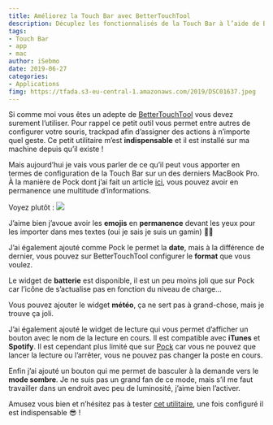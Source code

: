 ```yaml
---
title: Améliorez la Touch Bar avec BetterTouchTool
description: Décuplez les fonctionnalisés de la Touch Bar à l’aide de BetterTouchTool. Ou comment avoir à disposition en permanence les emojis 😂 !
tags: 
- Touch Bar
- app
- mac
author: iSebmo
date: 2019-06-27
categories: 
- Applications
fimg: https://tfada.s3-eu-central-1.amazonaws.com/2019/DSC01637.jpeg
--- 
```

Si comme moi vous êtes un adepte de [BetterTouchTool](https://folivora.ai) vous devez surement l’utiliser. Pour rappel ce petit outil vous permet entre autres de configurer votre souris, trackpad afin d’assigner des actions à n’importe quel geste. Ce petit utilitaire m’est **indispensable** et il est installé sur ma machine depuis qu’il existe !

Mais aujourd’hui je vais vous parler de ce qu’il peut vous apporter en termes de configuration de la Touch Bar sur un des derniers MacBook Pro. 
À la manière de Pock dont j’ai fait un article [ici](https://tfada.fr/d%C3%A9corez-votre-touch-bar-avec-pock/), vous pouvez avoir en permanence une multitude d’informations. 

Voyez plutôt :
![](https://tfada.s3-eu-central-1.amazonaws.com/2019/Capture%20d%E2%80%99e%CC%81cran%20Touch%C2%A0Bar%202019-06-27%20a%CC%80%2014.20.38.jpeg)

J’aime bien j’avoue avoir les **emojis** en **permanence** devant les yeux pour les importer dans mes textes (oui je sais je suis un gamin) 🤷‍♂️

J’ai également ajouté comme Pock le permet la **date**, mais à la différence de dernier, vous pouvez sur BetterTouchTool configurer le **format** que vous voulez. 

Le widget de **batterie** est disponible, il est un peu moins joli que sur Pock car l’icône de s’actualise pas en fonction du niveau de charge…

Vous pouvez ajouter le widget **météo**, ça ne sert pas à grand-chose, mais je trouve ça joli. 

J’ai également ajouté le widget de lecture qui vous permet d’afficher un bouton avec le nom de la lecture en cours. Il est compatible avec **iTunes** et **Spotify**. Il est cependant plus limité que sur [Pock](https://tfada.fr/d%C3%A9corez-votre-touch-bar-avec-pock/) car vous ne pouvez que lancer la lecture ou l’arrêter, vous ne pouvez pas changer la poste en cours. 

Enfin j’ai ajouté un bouton qui me permet de basculer à la demande vers le **mode sombre**. Je ne suis pas un grand fan de ce mode, mais s’il me faut travailler dans un endroit avec peu de luminosité, j’aime bien l’activer. 

Amusez vous bien et n’hésitez pas à tester [cet utilitaire](https://folivora.ai), une fois configuré il est indispensable 😎 !
